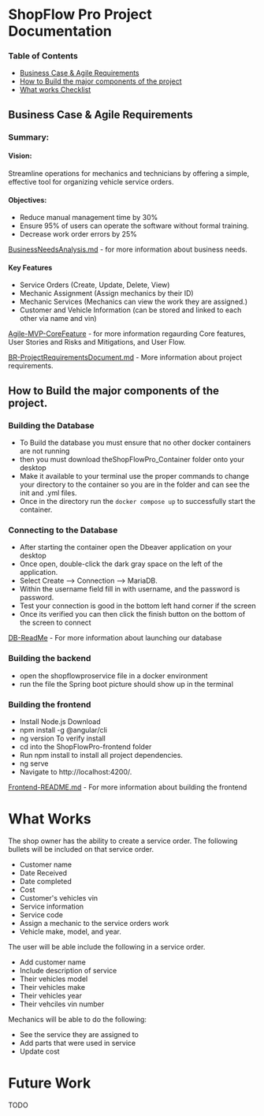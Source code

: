# ShopFlow Pro Project Documentation
### Table of Contents
- [Business Case & Agile Requirements](https://github.com/WSU-kduncan/cs3900-autobody-4/blob/main/README.md#business-case--agile-requirements)
- [How to Build the major components of the project](https://github.com/WSU-kduncan/cs3900-autobody-4/blob/main/README.md#how-to-build-the-major-components-of-the-project)
- [What works Checklist](https://github.com/WSU-kduncan/cs3900-autobody-4/blob/main/README.md#what-works-checklist)
## Business Case & Agile Requirements
### Summary:
#### Vision: 
Streamline operations for mechanics and technicians by offering a simple, effective tool for organizing vehicle service orders.
#### Objectives:
* Reduce manual management time by 30%
* Ensure 95% of users can operate the software without formal training.
* Decrease work order errors by 25%

[BusinessNeedsAnalysis.md](https://github.com/WSU-kduncan/cs3900-autobody-4/blob/2ddb28048d1399b465861fdf7982460bad209c4f/AgileFiles/Agile-MVP-BusinessNeedsAnalysis.md) - for more information about business needs.

#### Key Features

- Service Orders (Create, Update, Delete, View)
- Mechanic Assignment (Assign mechanics by their ID)
- Mechanic Services (Mechanics can view the work they are assigned.)
- Customer and Vehicle Information (can be stored and linked to each other via name and vin)

[Agile-MVP-CoreFeature](https://github.com/WSU-kduncan/cs3900-autobody-4/blob/2ddb28048d1399b465861fdf7982460bad209c4f/AgileFiles/Agile-MVP-BusinessNeedsAnalysis.md) - for more information regaurding Core features, User Stories and Risks and Mitigations, and User Flow.

[BR-ProjectRequirementsDocument.md](https://github.com/WSU-kduncan/cs3900-autobody-4/blob/d9074f0349f0b193b94b8ebc5662cd38dc173b28/BusinessFiles/BR-ProjectRequirementsDocument.md) - More information about project requirements.

## How to Build the major components of the project.
### Building the Database
- To Build the database you must ensure that no other docker containers are not running
- then you must download theShopFlowPro_Container folder onto your desktop 
- Make it available to your terminal use the proper commands to change your directory to the container so you are in the folder and can see the init and .yml files.
- Once in the directory run the `docker compose up` to successfully start the container.
### Connecting to the Database
- After starting the container open the Dbeaver application on your desktop
- Once open, double-click the dark gray space on the left of the application.
- Select Create --> Connection --> MariaDB.
- Within the username field fill in with username, and the password is password.
- Test your connection is good in the bottom left hand corner if the screen
- Once its verified you can then click the finish button on the bottom of the screen to connect

[DB-ReadMe](https://github.com/WSU-kduncan/cs3900-autobody-4/blob/d9074f0349f0b193b94b8ebc5662cd38dc173b28/DB/README.md) - For more information about launching our database
### Building the backend
- open the shopflowproservice file in a docker environment
- run the file the Spring boot picture should show up in the terminal

### Building the frontend
- Install Node.js Download
- npm install -g @angular/cli
- ng version To verify install
- cd into the ShopFlowPro-frontend folder
- Run npm install to install all project dependencies.
- ng serve
- Navigate to http://localhost:4200/.

[Frontend-README.md](https://github.com/WSU-kduncan/cs3900-autobody-4/tree/20d794411573adff947bb0f6fdae83cbff8ce1e4/ShopFlowPro-frontend/READMES) - For more information about building the frontend
# What Works
The shop owner has the ability to create a service order. The following bullets will be included on that service order.

- Customer name
- Date Received
- Date completed
- Cost
- Customer's vehicles vin
- Service information
- Service code
- Assign a mechanic to the service orders work
- Vehicle make, model, and year.

The user will be able include the following in a service order.

- Add customer name
- Include description of service
- Their vehicles model
- Their vehicles make
- Their vehicles year
- Their vehciles vin number

Mechanics will be able to do the following:

- See the service they are assigned to
- Add parts that were used in service
- Update cost

# Future Work
TODO 